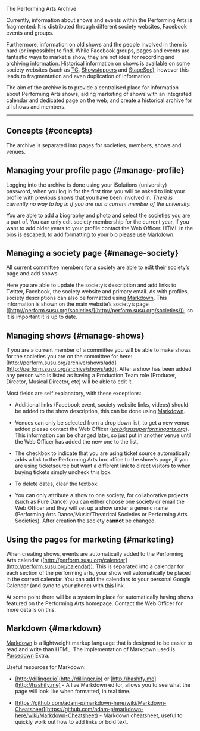 The Performing Arts Archive

Currently, information about shows and events within the Performing Arts is fragmented: It is distributed through different society websites, Facebook events and groups.

Furthermore, information on old shows and the people involved in them is hard (or impossible) to find. While Facebook groups, pages and events are fantastic ways to market a show, they are not ideal for recording and archiving information. Historical information on shows is available on some society websites (such as [TG](http://theatre.susu.org/shows.php), [Showstoppers](http://showstoppers.susu.org/Shows/showpage.php?showid=1) and [StageSoc](http://stagesoc.org.uk/shows/)), however this leads to fragmentation and even duplication of information.

The aim of the archive is to provide a centralised place for information about Performing Arts shows, aiding marketing of shows with an integrated calendar and dedicated page on the web; and create a historical archive for all shows and members.

* * *


## Concepts {#concepts}

The archive is separated into pages for societies, members, shows and venues.

## Managing your profile page {#manage-profile}

Logging into the archive is done using your iSolutions (university) password, when you log in for the first time you will be asked to link your profile with previous shows that you have been involved in. *There is currently no way to log in if you are not a current member of the university.*

You are able to add a biography and photo and select the societies you are a part of. You can only edit society membership for the current year, if you want to add older years to your profile contact the Web Officer. HTML in the bios is escaped, to add formatting to your bio please use [Markdown](#markdown).

## Managing a society page {#manage-society}

All current committee members for a society are able to edit their society’s page and add shows.

Here you are able to update the society’s description and add links to Twitter, Facebook, the society website and primary email. As with profiles, society descriptions can also be formatted using [Markdown](#markdown). This information is shown on the main website’s society’s page ([http://perform.susu.org/societies/](http://perform.susu.org/societies/)), so it is important it is up to date.

## Managing shows {#manage-shows}

If you are a current member of a committee you will be able to make shows for the societies you are on the committee for here: [http://perform.susu.org/archive/shows/add](http://perform.susu.org/archive/shows/add). After a show has been added any person who is listed as having a Production Team role (Producer, Director, Musical Director, etc) will be able to edit it.

Most fields are self explanatory, with these exceptions:

* Additional links (Facebook event, society website links, videos) should be added to the show description, this can be done using [Markdown](#markdown).

* Venues can only be selected from a drop down list, to get a new venue added please contact the Web Officer (*[web@susuperformingarts.org](mailto:web@susuperformingarts.org)*). This information can be changed later, so just put in another venue until the Web Officer has added the new one to the list.

* The checkbox to indicate that you are using ticket source automatically adds a link to the Performing Arts box office to the show's page, if you are using ticketsource but want a different link to direct visitors to when buying tickets simply uncheck this box.

* To delete dates, clear the textbox.

* You can only attribute a show to one society, for collaborative projects (such as Pure Dance) you can either choose one society or email the Web Officer and they will set up a show under a generic name (Performing Arts Dance/Music/Theatrical Societies or Performing Arts Societies). After creation the society **cannot** be changed.

## Using the pages for marketing {#marketing}

When creating shows, events are automatically added to the Performing Arts calendar ([http://perform.susu.org/calendar](http://perform.susu.org/calendar)). This is separated into a calendar for each section of the performing arts, your show will automatically be placed in the correct calendar. You can add the calendars to your personal Google Calendar (and sync to your phone) with [this](/calendar/install) link.

At some point there will be a system in place for automatically having shows featured on the Performing Arts homepage. Contact the Web Officer for more details on this.

## Markdown {#markdown}

[Markdown](https://en.wikipedia.org/wiki/Markdown) is a lightweight markup language that is designed to be easier to read and write than HTML. The implementation of Markdown used is [Parsedown](http://parsedown.org/) Extra.

Useful resources for Markdown:

* [http://dillinger.io](http://dillinger.io) or [http://hashify.me](http://hashify.me) - A live Markdown editor, allows you to see what the page will look like when formatted, in real time.

* [https://github.com/adam-p/markdown-here/wiki/Markdown-Cheatsheet](https://github.com/adam-p/markdown-here/wiki/Markdown-Cheatsheet) - Markdown cheatsheet, useful to quickly work out how to add links or bold text.

